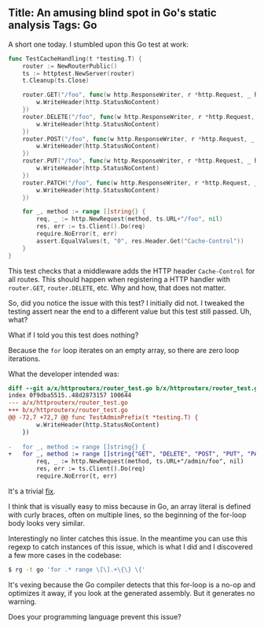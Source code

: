 Title: An amusing blind spot in Go's static analysis
Tags: Go
---

A short one today. I stumbled upon this Go test at work:

```go
func TestCacheHandling(t *testing.T) {
	router := NewRouterPublic()
	ts := httptest.NewServer(router)
	t.Cleanup(ts.Close)

	router.GET("/foo", func(w http.ResponseWriter, r *http.Request, _ httprouter.Params) {
		w.WriteHeader(http.StatusNoContent)
	})
	router.DELETE("/foo", func(w http.ResponseWriter, r *http.Request, _ httprouter.Params) {
		w.WriteHeader(http.StatusNoContent)
	})
	router.POST("/foo", func(w http.ResponseWriter, r *http.Request, _ httprouter.Params) {
		w.WriteHeader(http.StatusNoContent)
	})
	router.PUT("/foo", func(w http.ResponseWriter, r *http.Request, _ httprouter.Params) {
		w.WriteHeader(http.StatusNoContent)
	})
	router.PATCH("/foo", func(w http.ResponseWriter, r *http.Request, _ httprouter.Params) {
		w.WriteHeader(http.StatusNoContent)
	})

	for _, method := range []string{} {
		req, _ := http.NewRequest(method, ts.URL+"/foo", nil)
		res, err := ts.Client().Do(req)
		require.NoError(t, err)
		assert.EqualValues(t, "0", res.Header.Get("Cache-Control"))
	}
}
```

This test checks that a middleware adds the HTTP header `Cache-Control` for all routes. This should happen when registering a HTTP handler with `router.GET`, `router.DELETE`, etc. Why and how, that does not matter.

So, did you notice the issue with this test? I initially did not. I tweaked the testing assert near the end to a different value but this test still passed. Uh, what? 

What if I told you this test does nothing? 

Because the `for` loop iterates on an empty array, so there are zero loop iterations. 

What the developer intended was:

```diff
diff --git a/x/httprouterx/router_test.go b/x/httprouterx/router_test.go
index 0f9dba5515..48d2873157 100644
--- a/x/httprouterx/router_test.go
+++ b/x/httprouterx/router_test.go
@@ -72,7 +72,7 @@ func TestAdminPrefix(t *testing.T) {
 		w.WriteHeader(http.StatusNoContent)
 	})
 
-	for _, method := range []string{} {
+	for _, method := range []string{"GET", "DELETE", "POST", "PUT", "PATCH"} {
 		req, _ := http.NewRequest(method, ts.URL+"/admin/foo", nil)
 		res, err := ts.Client().Do(req)
 		require.NoError(t, err)

```

It's a trivial [fix](https://github.com/ory/kratos/commit/48f5adb9ce720f6906283372515b85f365a7f0b5#diff-083558e2f6efe440baaea9a5f2a1344a88f165216c261057e37249c89c276902L71).

I think that is visually easy to miss because in Go, an array literal is defined with curly braces, often on multiple lines, so the beginning of the for-loop body looks very similar.


Interestingly no linter catches this issue. In the meantime you can use this regexp to catch instances of this issue, which is what I did and I discovered a few more cases in the codebase:

```sh
$ rg -t go 'for .* range \[\].+\{\} \{'
```


It's vexing because the Go compiler detects that this for-loop is a no-op and optimizes it away, if you look at the generated assembly. But it generates no warning.

Does your programming language prevent this issue?

